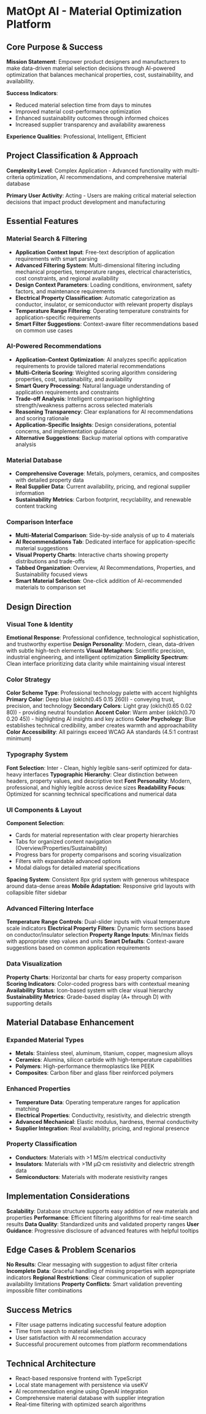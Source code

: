 # MatOpt AI - Material Optimization Platform

## Core Purpose & Success
**Mission Statement**: Empower product designers and manufacturers to make data-driven material selection decisions through AI-powered optimization that balances mechanical properties, cost, sustainability, and availability.

**Success Indicators**:
- Reduced material selection time from days to minutes
- Improved material cost-performance optimization
- Enhanced sustainability outcomes through informed choices
- Increased supplier transparency and availability awareness

**Experience Qualities**: Professional, Intelligent, Efficient

## Project Classification & Approach
**Complexity Level**: Complex Application - Advanced functionality with multi-criteria optimization, AI recommendations, and comprehensive material database

**Primary User Activity**: Acting - Users are making critical material selection decisions that impact product development and manufacturing

## Essential Features

### Material Search & Filtering
- **Application Context Input**: Free-text description of application requirements with smart parsing
- **Advanced Filtering System**: Multi-dimensional filtering including mechanical properties, temperature ranges, electrical characteristics, cost constraints, and regional availability
- **Design Context Parameters**: Loading conditions, environment, safety factors, and maintenance requirements
- **Electrical Property Classification**: Automatic categorization as conductor, insulator, or semiconductor with relevant property displays
- **Temperature Range Filtering**: Operating temperature constraints for application-specific requirements
- **Smart Filter Suggestions**: Context-aware filter recommendations based on common use cases

### AI-Powered Recommendations
- **Application-Context Optimization**: AI analyzes specific application requirements to provide tailored material recommendations
- **Multi-Criteria Scoring**: Weighted scoring algorithm considering properties, cost, sustainability, and availability
- **Smart Query Processing**: Natural language understanding of application requirements and constraints
- **Trade-off Analysis**: Intelligent comparison highlighting strength/weakness patterns across selected materials
- **Reasoning Transparency**: Clear explanations for AI recommendations and scoring rationale
- **Application-Specific Insights**: Design considerations, potential concerns, and implementation guidance
- **Alternative Suggestions**: Backup material options with comparative analysis

### Material Database
- **Comprehensive Coverage**: Metals, polymers, ceramics, and composites with detailed property data
- **Real Supplier Data**: Current availability, pricing, and regional supplier information
- **Sustainability Metrics**: Carbon footprint, recyclability, and renewable content tracking

### Comparison Interface
- **Multi-Material Comparison**: Side-by-side analysis of up to 4 materials
- **AI Recommendations Tab**: Dedicated interface for application-specific material suggestions
- **Visual Property Charts**: Interactive charts showing property distributions and trade-offs
- **Tabbed Organization**: Overview, AI Recommendations, Properties, and Sustainability focused views
- **Smart Material Selection**: One-click addition of AI-recommended materials to comparison set

## Design Direction

### Visual Tone & Identity
**Emotional Response**: Professional confidence, technological sophistication, and trustworthy expertise
**Design Personality**: Modern, clean, data-driven with subtle high-tech elements
**Visual Metaphors**: Scientific precision, industrial engineering, and intelligent optimization
**Simplicity Spectrum**: Clean interface prioritizing data clarity while maintaining visual interest

### Color Strategy
**Color Scheme Type**: Professional technology palette with accent highlights
**Primary Color**: Deep blue (oklch(0.45 0.15 260)) - conveying trust, precision, and technology
**Secondary Colors**: Light gray (oklch(0.65 0.02 80)) - providing neutral foundation
**Accent Color**: Warm amber (oklch(0.70 0.20 45)) - highlighting AI insights and key actions
**Color Psychology**: Blue establishes technical credibility, amber creates warmth and approachability
**Color Accessibility**: All pairings exceed WCAG AA standards (4.5:1 contrast minimum)

### Typography System
**Font Selection**: Inter - Clean, highly legible sans-serif optimized for data-heavy interfaces
**Typographic Hierarchy**: Clear distinction between headers, property values, and descriptive text
**Font Personality**: Modern, professional, and highly legible across device sizes
**Readability Focus**: Optimized for scanning technical specifications and numerical data

### UI Components & Layout
**Component Selection**:
- Cards for material representation with clear property hierarchies
- Tabs for organized content navigation (Overview/Properties/Sustainability)
- Progress bars for property comparisons and scoring visualization
- Filters with expandable advanced options
- Modal dialogs for detailed material specifications

**Spacing System**: Consistent 8px grid system with generous whitespace around data-dense areas
**Mobile Adaptation**: Responsive grid layouts with collapsible filter sidebar

### Advanced Filtering Interface
**Temperature Range Controls**: Dual-slider inputs with visual temperature scale indicators
**Electrical Property Filters**: Dynamic form sections based on conductor/insulator selection
**Property Range Inputs**: Min/max fields with appropriate step values and units
**Smart Defaults**: Context-aware suggestions based on common application requirements

### Data Visualization
**Property Charts**: Horizontal bar charts for easy property comparison
**Scoring Indicators**: Color-coded progress bars with contextual meaning
**Availability Status**: Icon-based system with clear visual hierarchy
**Sustainability Metrics**: Grade-based display (A+ through D) with supporting details

## Material Database Enhancement

### Expanded Material Types
- **Metals**: Stainless steel, aluminum, titanium, copper, magnesium alloys
- **Ceramics**: Alumina, silicon carbide with high-temperature capabilities
- **Polymers**: High-performance thermoplastics like PEEK
- **Composites**: Carbon fiber and glass fiber reinforced polymers

### Enhanced Properties
- **Temperature Data**: Operating temperature ranges for application matching
- **Electrical Properties**: Conductivity, resistivity, and dielectric strength
- **Advanced Mechanical**: Elastic modulus, hardness, thermal conductivity
- **Supplier Integration**: Real availability, pricing, and regional presence

### Property Classification
- **Conductors**: Materials with >1 MS/m electrical conductivity
- **Insulators**: Materials with >1M µΩ·cm resistivity and dielectric strength data
- **Semiconductors**: Materials with moderate resistivity ranges

## Implementation Considerations
**Scalability**: Database structure supports easy addition of new materials and properties
**Performance**: Efficient filtering algorithms for real-time search results
**Data Quality**: Standardized units and validated property ranges
**User Guidance**: Progressive disclosure of advanced features with helpful tooltips

## Edge Cases & Problem Scenarios
**No Results**: Clear messaging with suggestion to adjust filter criteria
**Incomplete Data**: Graceful handling of missing properties with appropriate indicators
**Regional Restrictions**: Clear communication of supplier availability limitations
**Property Conflicts**: Smart validation preventing impossible filter combinations

## Success Metrics
- Filter usage patterns indicating successful feature adoption
- Time from search to material selection
- User satisfaction with AI recommendation accuracy
- Successful procurement outcomes from platform recommendations

## Technical Architecture
- React-based responsive frontend with TypeScript
- Local state management with persistence via useKV
- AI recommendation engine using OpenAI integration
- Comprehensive material database with supplier integration
- Real-time filtering with optimized search algorithms